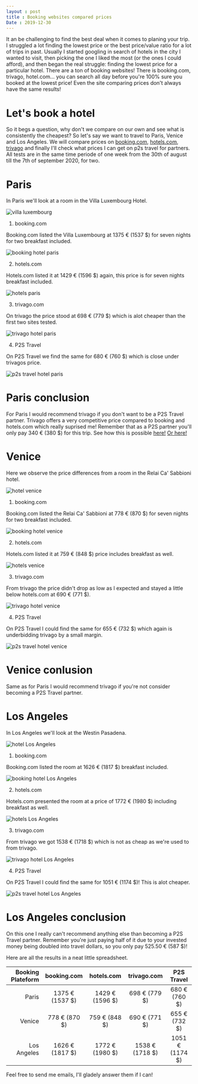 ```yaml
---
layout : post
title : Booking websites compared prices
Date : 2019-12-30
---
```


It an be challenging to find the best deal when it comes to planing your trip. I struggled a lot finding the lowest price or the best price/value ratio for a lot of trips in past. Usually I started googling in search of hotels in the city I wanted to visit, then picking the one I liked the most (or the ones I could afford), and then began the real struggle: finding the lowest price for a particular hotel. There are a ton of booking websites! There is booking.com, trivago, hotel.com... you can search all day before you're 100% sure you booked at the lowest price! Even the site comparing prices don't always have the same results!

# Let's book a hotel

So it begs a question, why don't we compare on our own and see what is consistently the cheapest?
So let's say we want to travel to Paris, Venice and Los Angeles. We will compare prices on [booking.com](https://www.booking.com), [hotels.com](https://www.hotels.com/), [trivago](https://www.trivago.com/) and finally I'll check what prices I can get on p2s travel for partners. All tests are in the same time periode of one week from the 30th of august till the 7th of september 2020, for two.

# Paris

In Paris we'll look at a room in the Villa Luxembourg Hotel. 

<img class="d-block w-100 img-fluid" src="/assets/booking-website/paris.jpg" alt="villa luxembourg">

1. booking.com

Booking.com listed the Villa Luxembourg at 1375 € (1537 $) for seven nights for two breakfast included. 

<img class="d-block w-100 img-fluid" src="/assets/booking-website/paris-booking.png" alt="booking hotel paris">

2. hotels.com

Hotels.com listed it at 1429 € (1596 $) again, this price is for seven nights breakfast included.

<img class="d-block w-100 img-fluid" src="/assets/booking-website/paris-hotels.png" alt="hotels paris">

3. trivago.com

On trivago the price stood at 698 € (779 $) which is alot cheaper than the first two sites tested.

<img class="d-block w-100 img-fluid" src="/assets/booking-website/paris-trivago.png" alt="trivago hotel paris">

4. P2S Travel

On P2S Travel we find the same for 680 € (760 $) which is close under trivagos price.

<img class="d-block w-100 img-fluid" src="/assets/booking-website/paris-p2s.png" alt="p2s travel hotel paris">

# Paris conclusion

For Paris I would recommend trivago if you don't want to be a P2S Travel partner. Trivago offers a very competitive price compared to booking and hotels.com which really suprised me! Remember that as a P2S partner you'll only pay 340 € (380 $) for this trip. See how this is possible [here!](https://jdtravel.github.io) [Or here!](https://p2stravel.com/jdtravelp2s)


# Venice

Here we observe the price differences from a room in the Relai Ca' Sabbioni hotel.

<img class="d-block w-100 img-fluid" src="/assets/booking-website/venice.jpeg" alt="hotel venice">

1. booking.com

Booking.com listed the Relai Ca' Sabbioni at 778 € (870 $) for seven nights for two breakfast included. 

<img class="d-block w-100 img-fluid" src="/assets/booking-website/venice-booking.png" alt="booking hotel venice">

2. hotels.com

Hotels.com listed it at 759 € (848 $) price includes breakfast as well.

<img class="d-block w-100 img-fluid" src="/assets/booking-website/venice-hotels.png" alt="hotels venice">

3. trivago.com

From trivago the price didn't drop as low as I expected and stayed a little below hotels.com at 690 € (771 $).

<img class="d-block w-100 img-fluid" src="/assets/booking-website/Venice-trivago.png" alt="trivago hotel venice">

4. P2S Travel

On P2S Travel I could find the same for 655 € (732 $) which again is underbidding trivago by a small margin.

<img class="d-block w-100 img-fluid" src="/assets/booking-website/Venice-p2s.png" alt="p2s travel hotel venice">

# Venice conlusion

Same as for Paris I would recommend trivago if you're not consider becoming a P2S Travel partner.


# Los Angeles

In Los Angeles we'll look at the Westin Pasadena.

<img class="d-block w-100 img-fluid" src="/assets/booking-website/LA.jpg" alt="hotel Los Angeles">

1. booking.com

Booking.com listed the room at 1626 € (1817 $) breakfast included. 

<img class="d-block w-100 img-fluid" src="/assets/booking-website/LA-booking.png" alt="booking hotel Los Angeles">

2. hotels.com

Hotels.com presented the room at a price of 1772 € (1980 $) including breakfast as well.

<img class="d-block w-100 img-fluid" src="/assets/booking-website/LA-hotels.png" alt="hotels Los Angeles">

3. trivago.com

From trivago we got 1538 € (1718 $) which is not as cheap as we're used to from trivago.

<img class="d-block w-100 img-fluid" src="/assets/booking-website/LA-trivago.png" alt="trivago hotel Los Angeles">

4. P2S Travel

On P2S Travel I could find the same for 1051 € (1174 $)! This is alot cheaper. 

<img class="d-block w-100 img-fluid" src="/assets/booking-website/LA-p2s.png" alt="p2s travel hotel Los Angeles">

# Los Angeles conclusion

On this one I really can't recommend anything else than becoming a P2S Travel partner. Remember you're just paying half of it due to your invested money being doubled into travel dollars, so you only pay 525.50 € (587 $)!

Here are all the results in a neat little spreadsheet.


| Booking Plateform     | booking.com    | hotels.com      | trivago.com    | P2S Travel     |
|----------------------:|:--------------:|:---------------:|:--------------:|:--------------:|
| Paris                 | 1375 € (1537 $)| 1429 € (1596 $) | 698 € (779 $)  | 680 € (760 $)  |
| Venice                | 778 € (870 $)  | 759 €  (848 $)  | 690 € (771 $)  | 655 € (732 $)  |
| Los Angeles           | 1626 € (1817 $)| 1772 € (1980 $) | 1538 € (1718 $)| 1051 € (1174 $)|


 Feel free to send me emails, I'll gladely answer them if I can!  